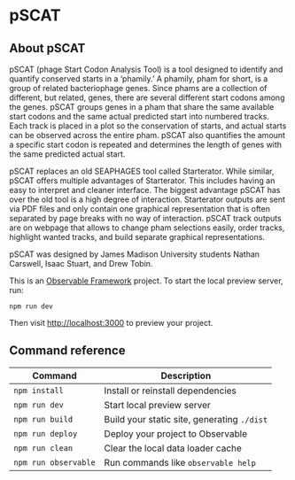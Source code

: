# pSCAT

## About pSCAT 
pSCAT (phage Start Codon Analysis Tool) is a tool designed to identify and quantify conserved starts in a ‘phamily.’ A phamily, pham for short, is a group of related bacteriophage genes. Since phams are a collection of different, but related, genes, there are several different start codons among the genes. pSCAT groups genes in a pham that share the same available start codons and the same actual predicted start into numbered tracks. Each track is placed in a plot so the conservation of starts, and actual starts can be observed across the entire pham. pSCAT also quantifies the amount a specific start codon is repeated and determines the length of genes with the same predicted actual start. 

 

pSCAT replaces an old SEAPHAGES tool called Starterator. While similar, pSCAT offers multiple advantages of Starterator. This includes having an easy to interpret and cleaner interface. The biggest advantage pSCAT has over the old tool is a high degree of interaction. Starterator outputs are sent via PDF files and only contain one graphical representation that is often separated by page breaks with no way of interaction. pSCAT track outputs are on webpage that allows to change pham selections easily, order tracks, highlight wanted tracks, and build separate graphical representations. 

 

pSCAT was designed by James Madison University students Nathan Carswell, Isaac Stuart, and Drew Tobin. 


This is an [Observable Framework](https://observablehq.com/framework) project. To start the local preview server, run:

```
npm run dev
```

Then visit <http://localhost:3000> to preview your project.

## Command reference

| Command              | Description                                           |
| -----------------    | ------------------------------------------------------|
| `npm install`        | Install or reinstall dependencies                     |
| `npm run dev`        | Start local preview server                            |
| `npm run build`      | Build your static site, generating `./dist`           |
| `npm run deploy`     | Deploy your project to Observable                     |
| `npm run clean`      | Clear the local data loader cache                     |
| `npm run observable` | Run commands like `observable help`                   |
